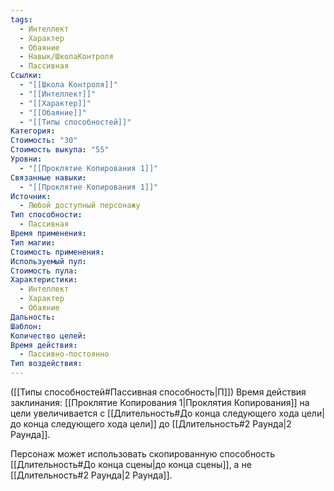 ```yaml
---
tags:
  - Интеллект
  - Характер
  - Обаяние
  - Навык/ШколаКонтроля
  - Пассивная
Ссылки:
  - "[[Школа Контроля]]"
  - "[[Интеллект]]"
  - "[[Характер]]"
  - "[[Обаяние]]"
  - "[[Типы способностей]]"
Категория: 
Стоимость: "30"
Стоимость выкупа: "55"
Уровни:
  - "[[Проклятие Копирования 1]]"
Связанные навыки:
  - "[[Проклятие Копирования 1]]"
Источник:
  - Любой доступный персонажу
Тип способности:
  - Пассивная
Время применения: 
Тип магии: 
Стоимость применения: 
Используемый пул: 
Стоимость пула: 
Характеристики:
  - Интеллект
  - Характер
  - Обаяние
Дальность: 
Шаблон: 
Количество целей: 
Время действия:
  - Пассивно-постоянно
Тип воздействия:
---
```

([[Типы способностей#Пассивная способность|П]]) Время действия заклинания: [[Проклятие Копирования 1|Проклятия Копирования]] на цели увеличивается с [[Длительность#До конца следующего хода цели|до конца следующего хода цели]] до [[Длительность#2 Раунда|2 Раунда]].

Персонаж может использовать скопированную способность [[Длительность#До конца сцены|до конца сцены]], а не [[Длительность#2 Раунда|2 Раунда]]. 

